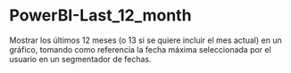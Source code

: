 # PowerBI-Last_12_month
Mostrar los últimos 12 meses (o 13 si se quiere incluir el mes actual) en un gráfico, tomando como referencia la fecha máxima seleccionada por el usuario en un segmentador de fechas.
